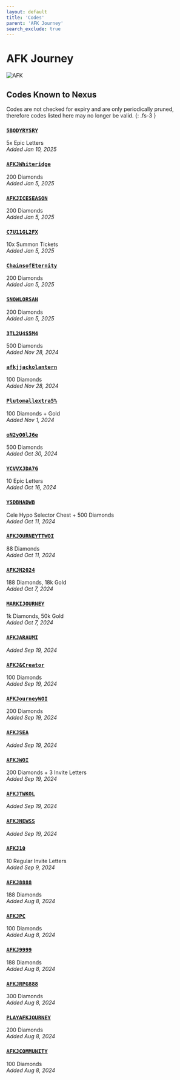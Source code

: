 ```yaml
---
layout: default
title: 'Codes'
parent: 'AFK Journey'
search_exclude: true
---
```


# AFK Journey

![AFK](https://cdn.discordapp.com/emojis/1323743261961093183.png)

## Codes Known to Nexus

Codes are not checked for expiry and are only periodically pruned, therefore codes listed here may no longer be valid.
{: .fs-3 }

### [`5BODYRYSRY`](https://nexus-codes.app/copy/?code=5BODYRYSRY)

5x Epic Letters<br />*Added Jan 10, 2025*

### [`AFKJWhiteridge`](https://nexus-codes.app/copy/?code=AFKJWhiteridge)

200 Diamonds<br />*Added Jan 5, 2025*

### [`AFKJICESEASON`](https://nexus-codes.app/copy/?code=AFKJICESEASON)

200 Diamonds<br />*Added Jan 5, 2025*

### [`C7U11GL2FX`](https://nexus-codes.app/copy/?code=C7U11GL2FX)

10x Summon Tickets<br />*Added Jan 5, 2025*

### [`ChainsofEternity`](https://nexus-codes.app/copy/?code=ChainsofEternity)

200 Diamonds<br />*Added Jan 5, 2025*

### [`SNOWLORSAN`](https://nexus-codes.app/copy/?code=SNOWLORSAN)

200 Diamonds<br />*Added Jan 5, 2025*

### [`3TL2U4S5M4`](https://nexus-codes.app/copy/?code=3TL2U4S5M4)

500 Diamonds<br />*Added Nov 28, 2024*

### [`afkjjackolantern`](https://nexus-codes.app/copy/?code=afkjjackolantern)

100 Diamonds<br />*Added Nov 28, 2024*

### [`Plutomallextra5%`](https://nexus-codes.app/copy/?code=Plutomallextra5%25)

100 Diamonds + Gold<br />*Added Nov 1, 2024*

### [`oN2yO0lJ6e`](https://nexus-codes.app/copy/?code=oN2yO0lJ6e)

500 Diamonds<br />*Added Oct 30, 2024*

### [`YCVVXJDA7G`](https://nexus-codes.app/copy/?code=YCVVXJDA7G)

10 Epic Letters<br />*Added Oct 16, 2024*

### [`YSDBHADWB`](https://nexus-codes.app/copy/?code=YSDBHADWB)

Cele Hypo Selector Chest + 500 Diamonds<br />*Added Oct 11, 2024*

### [`AFKJOURNEYTTWOI`](https://nexus-codes.app/copy/?code=AFKJOURNEYTTWOI)

88 Diamonds<br />*Added Oct 11, 2024*

### [`AFKJN2024`](https://nexus-codes.app/copy/?code=AFKJN2024)

188 Diamonds, 18k Gold<br />*Added Oct 7, 2024*

### [`MARKIJOURNEY`](https://nexus-codes.app/copy/?code=MARKIJOURNEY)

1k Diamonds, 50k Gold<br />*Added Oct 7, 2024*

### [`AFKJARAUMI`](https://nexus-codes.app/copy/?code=AFKJARAUMI)

*Added Sep 19, 2024*

### [`AFKJ&Creator`](https://nexus-codes.app/copy/?code=AFKJ%26Creator)

100 Diamonds<br />*Added Sep 19, 2024*

### [`AFKJourneyWOI`](https://nexus-codes.app/copy/?code=AFKJourneyWOI)

200 Diamonds<br />*Added Sep 19, 2024*

### [`AFKJSEA`](https://nexus-codes.app/copy/?code=AFKJSEA)

*Added Sep 19, 2024*

### [`AFKJWOI`](https://nexus-codes.app/copy/?code=AFKJWOI)

200 Diamonds + 3 Invite Letters<br />*Added Sep 19, 2024*

### [`AFKJTWKOL`](https://nexus-codes.app/copy/?code=AFKJTWKOL)

*Added Sep 19, 2024*

### [`AFKJNEWSS`](https://nexus-codes.app/copy/?code=AFKJNEWSS)

*Added Sep 19, 2024*

### [`AFKJ10`](https://nexus-codes.app/copy/?code=AFKJ10)

10 Regular Invite Letters<br />*Added Sep 9, 2024*

### [`AFKJ8888`](https://nexus-codes.app/copy/?code=AFKJ8888)

188 Diamonds<br />*Added Aug 8, 2024*

### [`AFKJPC`](https://nexus-codes.app/copy/?code=AFKJPC)

100 Diamonds<br />*Added Aug 8, 2024*

### [`AFKJ9999`](https://nexus-codes.app/copy/?code=AFKJ9999)

188 Diamonds<br />*Added Aug 8, 2024*

### [`AFKJRPG888`](https://nexus-codes.app/copy/?code=AFKJRPG888)

300 Diamonds<br />*Added Aug 8, 2024*

### [`PLAYAFKJOURNEY`](https://nexus-codes.app/copy/?code=PLAYAFKJOURNEY)

200 Diamonds<br />*Added Aug 8, 2024*

### [`AFKJCOMMUNITY`](https://nexus-codes.app/copy/?code=AFKJCOMMUNITY)

100 Diamonds<br />*Added Aug 8, 2024*